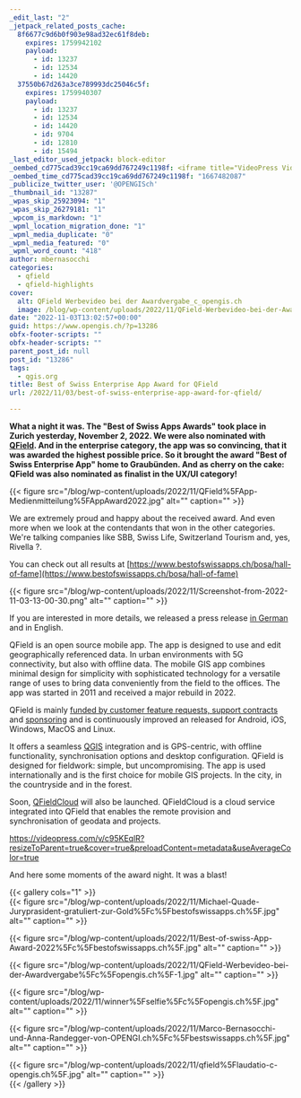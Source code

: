 ```yaml
---
_edit_last: "2"
_jetpack_related_posts_cache:
  8f6677c9d6b0f903e98ad32ec61f8deb:
    expires: 1759942102
    payload:
      - id: 13237
      - id: 12534
      - id: 14420
  37550b67d263a3ce789993dc25046c5f:
    expires: 1759940307
    payload:
      - id: 13237
      - id: 12534
      - id: 14420
      - id: 9704
      - id: 12810
      - id: 15494
_last_editor_used_jetpack: block-editor
_oembed_cd775cad39cc19ca69dd767249c1198f: <iframe title="VideoPress Video Player" aria-label='VideoPress Video Player' width='750' height='422' src='https://videopress.com/embed/c95KEqlR?cover=1&amp;preloadContent=metadata&amp;useAverageColor=1&amp;hd=1' frameborder='0' allowfullscreen data-resize-to-parent="true" allow='clipboard-write'></iframe><script src='https://v0.wordpress.com/js/next/videopress-iframe.js?m=1658470809'></script>
_oembed_time_cd775cad39cc19ca69dd767249c1198f: "1667482087"
_publicize_twitter_user: '@OPENGISch'
_thumbnail_id: "13287"
_wpas_skip_25923094: "1"
_wpas_skip_26279181: "1"
_wpcom_is_markdown: "1"
_wpml_location_migration_done: "1"
_wpml_media_duplicate: "0"
_wpml_media_featured: "0"
_wpml_word_count: "418"
author: mbernasocchi
categories:
  - qfield
  - qfield-highlights
cover:
  alt: QField Werbevideo bei der Awardvergabe_c_opengis.ch
  image: /blog/wp-content/uploads/2022/11/QField-Werbevideo-bei-der-Awardvergabe_c_opengis.ch_.jpg
date: "2022-11-03T13:02:57+00:00"
guid: https://www.opengis.ch/?p=13286
obfx-footer-scripts: ""
obfx-header-scripts: ""
parent_post_id: null
post_id: "13286"
tags:
  - qgis.org
title: Best of Swiss Enterprise App Award for QField
url: /2022/11/03/best-of-swiss-enterprise-app-award-for-qfield/

---
```

**What a night it was. The "Best of Swiss Apps Awards" took place in Zurich yesterday, November 2, 2022. We were also nominated with [QField](https://qfield.org). And in the enterprise category, the app was so convincing, that it was awarded the highest possible price. So it brought the award "Best of Swiss Enterprise App" home to Graubünden. And as cherry on the cake: QField was also nominated as finalist in the UX/UI category!**

{{< figure src="/blog/wp-content/uploads/2022/11/QField%5FApp-Medienmitteilung%5FAppAward2022.jpg" alt="" caption="" >}}

We are extremely proud and happy about the received award. And even more when we look at the contendants that won in the other categories. We're talking companies like SBB, Swiss Life, Switzerland Tourism and, yes, Rivella ?.

You can check out all results at [https://www.bestofswissapps.ch/bosa/hall-of-fame](https://www.bestofswissapps.ch/bosa/hall-of-fame)

{{< figure src="/blog/wp-content/uploads/2022/11/Screenshot-from-2022-11-03-13-00-30.png" alt="" caption="" >}}

If you are interested in more details, we released a press release [in German](/blog/wp-content/uploads/2022/11/20221103_Medienmitteilung_Best-of-Swiss-App-Awards-QField.pdf) and in English.

QField is an open source mobile app. The app is designed to use and edit geographically referenced data. In urban environments with 5G connectivity, but also with offline data. The mobile GIS app combines minimal design for simplicity with sophisticated technology for a versatile range of uses to bring data conveniently from the field to the offices. The app was started in 2011 and received a major rebuild in 2022.

QField is mainly [funded by customer feature requests, support contracts](https://qfield.org/contribute) and [sponsoring](https://qfield.org/donate) and is continuously improved an released for Android, iOS, Windows, MacOS and Linux.

It offers a seamless [QGIS](https://qgis.org) integration and is GPS-centric, with offline functionality, synchronisation options and desktop configuration. QField is designed for fieldwork: simple, but uncompromising. The app is used internationally and is the first choice for mobile GIS projects. In the city, in the countryside and in the forest.

Soon, [QFieldCloud](https://qfield.cloud) will also be launched. QFieldCloud is a cloud service integrated into QField that enables the remote provision and synchronisation of geodata and projects.

https://videopress.com/v/c95KEqlR?resizeToParent=true&cover=true&preloadContent=metadata&useAverageColor=true

And here some moments of the award night. It was a blast!


{{< gallery cols="1" >}}  
{{< figure src="/blog/wp-content/uploads/2022/11/Michael-Quade-Juryprasident-gratuliert-zur-Gold%5Fc%5Fbestofswissapps.ch%5F.jpg" alt="" caption="" >}}

{{< figure src="/blog/wp-content/uploads/2022/11/Best-of-swiss-App-Award-2022%5Fc%5Fbestofswissapps.ch%5F.jpg" alt="" caption="" >}}

{{< figure src="/blog/wp-content/uploads/2022/11/QField-Werbevideo-bei-der-Awardvergabe%5Fc%5Fopengis.ch%5F-1.jpg" alt="" caption="" >}}

{{< figure src="/blog/wp-content/uploads/2022/11/winner%5Fselfie%5Fc%5Fopengis.ch%5F.jpg" alt="" caption="" >}}

{{< figure src="/blog/wp-content/uploads/2022/11/Marco-Bernasocchi-und-Anna-Randegger-von-OPENGI.ch%5Fc%5Fbestswissapps.ch%5F.jpg" alt="" caption="" >}}

{{< figure src="/blog/wp-content/uploads/2022/11/qfield%5Flaudatio-c-opengis.ch%5F.jpg" alt="" caption="" >}}  
{{< /gallery >}}  
